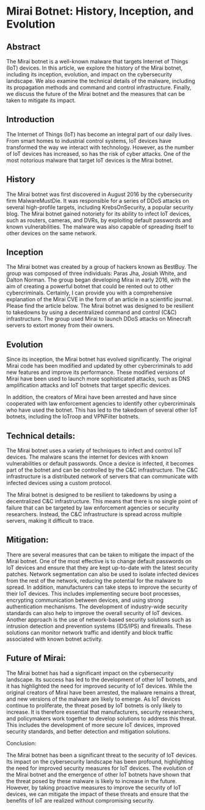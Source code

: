 # Mirai Botnet: History, Inception, and Evolution

## Abstract

The Mirai botnet is a well-known malware that targets Internet of Things (IoT) devices. 
In this article, we explore the history of the Mirai botnet, including its inception, evolution, and impact on the cybersecurity landscape. 
We also examine the technical details of the malware, including its propagation methods and command and control infrastructure. 
Finally, we discuss the future of the Mirai botnet and the measures that can be taken to mitigate its impact.

## Introduction

The Internet of Things (IoT) has become an integral part of our daily lives. 
From smart homes to industrial control systems, IoT devices have transformed the way we interact with technology. 
However, as the number of IoT devices has increased, so has the risk of cyber attacks. 
One of the most notorious malware that target IoT devices is the Mirai botnet.

## History

The Mirai botnet was first discovered in August 2016 by the cybersecurity firm MalwareMustDie. 
It was responsible for a series of DDoS attacks on several high-profile targets, including KrebsOnSecurity, a popular security blog. 
The Mirai botnet gained notoriety for its ability to infect IoT devices, such as routers, cameras, and DVRs, by exploiting default passwords and known vulnerabilities. 
The malware was also capable of spreading itself to other devices on the same network.

## Inception

The Mirai botnet was created by a group of hackers known as BestBuy. 
The group was composed of three individuals: Paras Jha, Josiah White, and Dalton Norman. 
The group began developing Mirai in early 2016, with the aim of creating a powerful botnet that could be rented out to other cybercriminals. Certainly, I can provide you with a comprehensive explanation of the Mirai CVE in the form of an article in a scientific journal. Please find the article below.
The Mirai botnet was designed to be resilient to takedowns by using a decentralized command and control (C&C) infrastructure. 
The group used Mirai to launch DDoS attacks on Minecraft servers to extort money from their owners.

## Evolution

Since its inception, the Mirai botnet has evolved significantly. 
The original Mirai code has been modified and updated by other cybercriminals to add new features and improve its performance. 
These modified versions of Mirai have been used to launch more sophisticated attacks, such as DNS amplification attacks and IoT botnets that target specific devices.

In addition, the creators of Mirai have been arrested and have since cooperated with law enforcement agencies to identify other cybercriminals who have used the botnet. 
This has led to the takedown of several other IoT botnets, including the IoTroop and VPNFilter botnets.

## Technical details:

The Mirai botnet uses a variety of techniques to infect and control IoT devices. 
The malware scans the internet for devices with known vulnerabilities or default passwords. 
Once a device is infected, it becomes part of the botnet and can be controlled by the C&C infrastructure. 
The C&C infrastructure is a distributed network of servers that can communicate with infected devices using a custom protocol.

The Mirai botnet is designed to be resilient to takedowns by using a decentralized C&C infrastructure. 
This means that there is no single point of failure that can be targeted by law enforcement agencies or security researchers. 
Instead, the C&C infrastructure is spread across multiple servers, making it difficult to trace.

## Mitigation:

There are several measures that can be taken to mitigate the impact of the Mirai botnet. 
One of the most effective is to change default passwords on IoT devices and ensure that they are kept up-to-date with the latest security patches. 
Network segmentation can also be used to isolate infected devices from the rest of the network, reducing the potential for the malware to spread.
In addition, manufacturers can take steps to improve the security of their IoT devices. 
This includes implementing secure boot processes, encrypting communication between devices, and using strong authentication mechanisms. 
The development of industry-wide security standards can also help to improve the overall security of IoT devices.
Another approach is the use of network-based security solutions such as intrusion detection and prevention systems (IDS/IPS) and firewalls. 
These solutions can monitor network traffic and identify and block traffic associated with known botnet activity.

## Future of Mirai:

The Mirai botnet has had a significant impact on the cybersecurity landscape.
Its success has led to the development of other IoT botnets, and it has highlighted the need for improved security of IoT devices.
While the original creators of Mirai have been arrested, the malware remains a threat, and new versions of the malware are likely to emerge.
As IoT devices continue to proliferate, the threat posed by IoT botnets is only likely to increase.
It is therefore essential that manufacturers, security researchers, and policymakers work together to develop solutions to address this threat.
This includes the development of more secure IoT devices, improved security standards, and better detection and mitigation solutions.

Conclusion:

The Mirai botnet has been a significant threat to the security of IoT devices.
Its impact on the cybersecurity landscape has been profound, highlighting the need for improved security measures for IoT devices.
The evolution of the Mirai botnet and the emergence of other IoT botnets have shown that the threat posed by these malware is likely to increase in the future.
However, by taking proactive measures to improve the security of IoT devices, we can mitigate the impact of these threats and ensure that the benefits of IoT are realized without compromising security.
